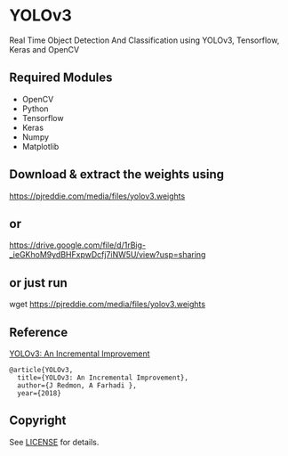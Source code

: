 # YOLOv3
Real Time Object Detection And Classification using YOLOv3, Tensorflow, Keras and OpenCV


## Required Modules
- OpenCV
- Python    
- Tensorflow  
- Keras
- Numpy
- Matplotlib

 ## Download & extract the weights using
https://pjreddie.com/media/files/yolov3.weights
## or
https://drive.google.com/file/d/1rBig-_ieGKhoM9ydBHFxpwDcfj7iNW5U/view?usp=sharing 
## or just run
wget https://pjreddie.com/media/files/yolov3.weights

## Reference

[YOLOv3: An Incremental Improvement](https://pjreddie.com/media/files/papers/YOLOv3.pdf)
	
	@article{YOLOv3,  
	  title={YOLOv3: An Incremental Improvement},  
	  author={J Redmon, A Farhadi },
	  year={2018}



## Copyright
See [LICENSE](LICENSE) for details.
